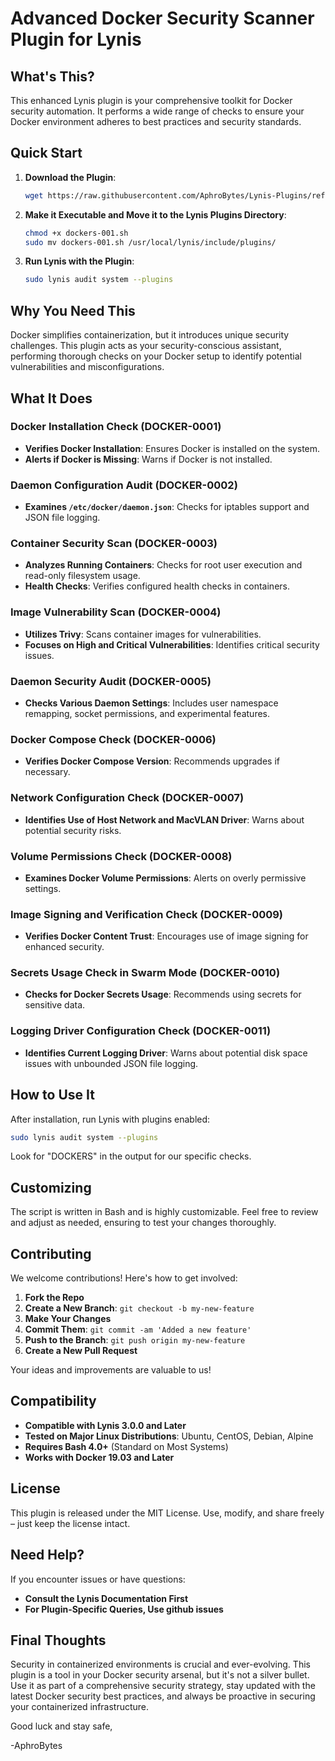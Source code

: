 # Advanced Docker Security Scanner Plugin for Lynis

## What's This?

This enhanced Lynis plugin is your comprehensive toolkit for Docker security automation. It performs a wide range of checks to ensure your Docker environment adheres to best practices and security standards.

## Quick Start

1. **Download the Plugin**:
   ```bash
   wget https://raw.githubusercontent.com/AphroBytes/Lynis-Plugins/refs/heads/main/dockers-001.sh
   ```

2. **Make it Executable and Move it to the Lynis Plugins Directory**:
   ```bash
   chmod +x dockers-001.sh
   sudo mv dockers-001.sh /usr/local/lynis/include/plugins/
   ```

3. **Run Lynis with the Plugin**:
   ```bash
   sudo lynis audit system --plugins
   ```

## Why You Need This

Docker simplifies containerization, but it introduces unique security challenges. This plugin acts as your security-conscious assistant, performing thorough checks on your Docker setup to identify potential vulnerabilities and misconfigurations.

## What It Does

### Docker Installation Check (DOCKER-0001)
- **Verifies Docker Installation**: Ensures Docker is installed on the system.
- **Alerts if Docker is Missing**: Warns if Docker is not installed.

### Daemon Configuration Audit (DOCKER-0002)
- **Examines `/etc/docker/daemon.json`**: Checks for iptables support and JSON file logging.

### Container Security Scan (DOCKER-0003)
- **Analyzes Running Containers**: Checks for root user execution and read-only filesystem usage.
- **Health Checks**: Verifies configured health checks in containers.

### Image Vulnerability Scan (DOCKER-0004)
- **Utilizes Trivy**: Scans container images for vulnerabilities.
- **Focuses on High and Critical Vulnerabilities**: Identifies critical security issues.

### Daemon Security Audit (DOCKER-0005)
- **Checks Various Daemon Settings**: Includes user namespace remapping, socket permissions, and experimental features.

### Docker Compose Check (DOCKER-0006)
- **Verifies Docker Compose Version**: Recommends upgrades if necessary.

### Network Configuration Check (DOCKER-0007)
- **Identifies Use of Host Network and MacVLAN Driver**: Warns about potential security risks.

### Volume Permissions Check (DOCKER-0008)
- **Examines Docker Volume Permissions**: Alerts on overly permissive settings.

### Image Signing and Verification Check (DOCKER-0009)
- **Verifies Docker Content Trust**: Encourages use of image signing for enhanced security.

### Secrets Usage Check in Swarm Mode (DOCKER-0010)
- **Checks for Docker Secrets Usage**: Recommends using secrets for sensitive data.

### Logging Driver Configuration Check (DOCKER-0011)
- **Identifies Current Logging Driver**: Warns about potential disk space issues with unbounded JSON file logging.


## How to Use It

After installation, run Lynis with plugins enabled:

```bash
sudo lynis audit system --plugins
```

Look for "DOCKERS" in the output for our specific checks.

## Customizing

The script is written in Bash and is highly customizable. Feel free to review and adjust as needed, ensuring to test your changes thoroughly.

## Contributing

We welcome contributions! Here's how to get involved:

1. **Fork the Repo**
2. **Create a New Branch**: `git checkout -b my-new-feature`
3. **Make Your Changes**
4. **Commit Them**: `git commit -am 'Added a new feature'`
5. **Push to the Branch**: `git push origin my-new-feature`
6. **Create a New Pull Request**

Your ideas and improvements are valuable to us!

## Compatibility

- **Compatible with Lynis 3.0.0 and Later**
- **Tested on Major Linux Distributions**: Ubuntu, CentOS, Debian, Alpine
- **Requires Bash 4.0+** (Standard on Most Systems)
- **Works with Docker 19.03 and Later**

## License

This plugin is released under the MIT License. Use, modify, and share freely – just keep the license intact.

## Need Help?

If you encounter issues or have questions:

- **Consult the Lynis Documentation First**
- **For Plugin-Specific Queries, Use github issues**

## Final Thoughts

Security in containerized environments is crucial and ever-evolving. This plugin is a tool in your Docker security arsenal, but it's not a silver bullet. Use it as part of a comprehensive security strategy, stay updated with the latest Docker security best practices, and always be proactive in securing your containerized infrastructure.

Good luck and stay safe,

-AphroBytes
